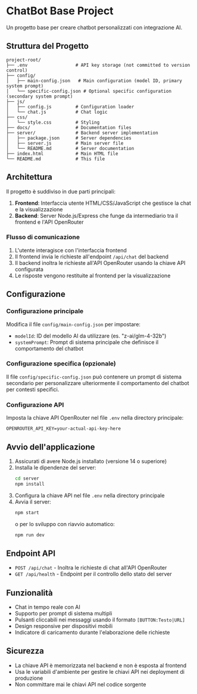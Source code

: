 # ChatBot Base Project

Un progetto base per creare chatbot personalizzati con integrazione AI.

## Struttura del Progetto

```
project-root/
├── .env                  # API key storage (not committed to version control)
├── config/
│   ├── main-config.json   # Main configuration (model ID, primary system prompt)
│   └── specific-config.json # Optional specific configuration (secondary system prompt)
├── js/
│   ├── config.js         # Configuration loader
│   └── chat.js           # Chat logic
├── css/
│   └── style.css         # Styling
├── docs/                 # Documentation files
├── server/               # Backend server implementation
│   ├── package.json      # Server dependencies
│   ├── server.js         # Main server file
│   └── README.md         # Server documentation
├── index.html            # Main HTML file
└── README.md             # This file
```

## Architettura

Il progetto è suddiviso in due parti principali:

1. **Frontend**: Interfaccia utente HTML/CSS/JavaScript che gestisce la chat e la visualizzazione
2. **Backend**: Server Node.js/Express che funge da intermediario tra il frontend e l'API OpenRouter

### Flusso di comunicazione

1. L'utente interagisce con l'interfaccia frontend
2. Il frontend invia le richieste all'endpoint `/api/chat` del backend
3. Il backend inoltra le richieste all'API OpenRouter usando la chiave API configurata
4. Le risposte vengono restituite al frontend per la visualizzazione

## Configurazione

### Configurazione principale
Modifica il file `config/main-config.json` per impostare:
- `modelId`: ID del modello AI da utilizzare (es. "z-ai/glm-4-32b")
- `systemPrompt`: Prompt di sistema principale che definisce il comportamento del chatbot

### Configurazione specifica (opzionale)
Il file `config/specific-config.json` può contenere un prompt di sistema secondario per personalizzare ulteriormente il comportamento del chatbot per contesti specifici.

### Configurazione API
Imposta la chiave API OpenRouter nel file `.env` nella directory principale:
```
OPENROUTER_API_KEY=your-actual-api-key-here
```

## Avvio dell'applicazione

1. Assicurati di avere Node.js installato (versione 14 o superiore)
2. Installa le dipendenze del server:
   ```bash
   cd server
   npm install
   ```
3. Configura la chiave API nel file `.env` nella directory principale
4. Avvia il server:
   ```bash
   npm start
   ```
   o per lo sviluppo con riavvio automatico:
   ```bash
   npm run dev
   ```

## Endpoint API

- `POST /api/chat` - Inoltra le richieste di chat all'API OpenRouter
- `GET /api/health` - Endpoint per il controllo dello stato del server

## Funzionalità

- Chat in tempo reale con AI
- Supporto per prompt di sistema multipli
- Pulsanti cliccabili nei messaggi usando il formato `[BUTTON:Testo|URL]`
- Design responsive per dispositivi mobili
- Indicatore di caricamento durante l'elaborazione delle richieste

## Sicurezza

- La chiave API è memorizzata nel backend e non è esposta al frontend
- Usa le variabili d'ambiente per gestire le chiavi API nei deployment di produzione
- Non committare mai le chiavi API nel codice sorgente
